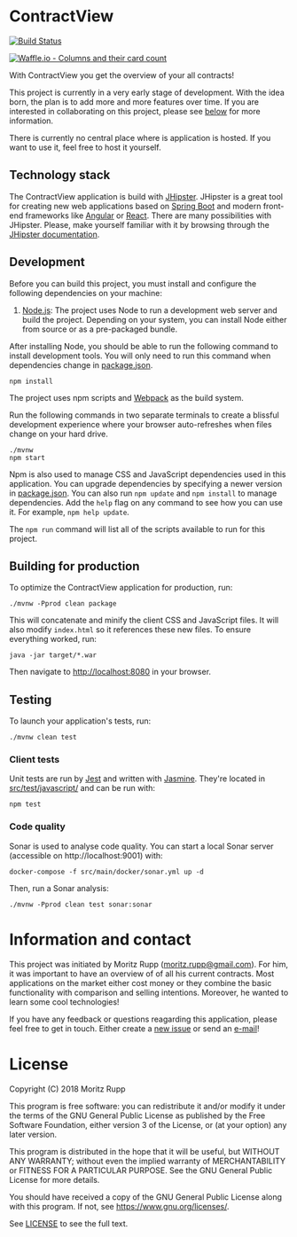 # ContractView

[![Build Status](https://dev.azure.com/moritzrupp/moritzrupp/_apis/build/status/moritzrupp.contractview)](https://dev.azure.com/moritzrupp/moritzrupp/_build/latest?definitionId=1)

[![Waffle.io - Columns and their card count](https://badge.waffle.io/moritzrupp/contractview.svg?columns=all)](https://waffle.io/moritzrupp/contractview) 

With ContractView you get the overview of your all contracts!

This project is currently in a very early stage of development. With the idea born, the plan is to add more and more features over time. If you are interested in collaborating 
on this project, please see [below](#information-and-contact) for more information.

There is currently no central place where is application is hosted. If you want to use it, feel free to host it yourself.

## Technology stack

The ContractView application is build with [JHipster]. JHipster is a great tool for creating new web applications based on [Spring Boot] and modern front-end frameworks like 
[Angular] or [React]. There are many possibilities with JHipster. Please, make yourself familiar with it by browsing through the [JHipster documentation].

## Development

Before you can build this project, you must install and configure the following dependencies on your machine:

1. [Node.js][]: The project uses Node to run a development web server and build the project.
   Depending on your system, you can install Node either from source or as a pre-packaged bundle.

After installing Node, you should be able to run the following command to install development tools.
You will only need to run this command when dependencies change in [package.json](package.json).

    npm install

The project uses npm scripts and [Webpack][] as the build system.

Run the following commands in two separate terminals to create a blissful development experience where your browser
auto-refreshes when files change on your hard drive.

    ./mvnw
    npm start

Npm is also used to manage CSS and JavaScript dependencies used in this application. You can upgrade dependencies by
specifying a newer version in [package.json](package.json). You can also run `npm update` and `npm install` to manage dependencies.
Add the `help` flag on any command to see how you can use it. For example, `npm help update`.

The `npm run` command will list all of the scripts available to run for this project.

## Building for production

To optimize the ContractView application for production, run:

    ./mvnw -Pprod clean package

This will concatenate and minify the client CSS and JavaScript files. It will also modify `index.html` so it references these new files.
To ensure everything worked, run:

    java -jar target/*.war

Then navigate to [http://localhost:8080](http://localhost:8080) in your browser.

## Testing

To launch your application's tests, run:

    ./mvnw clean test

### Client tests

Unit tests are run by [Jest][] and written with [Jasmine][]. They're located in [src/test/javascript/](src/test/javascript/) and can be run with:

    npm test


### Code quality

Sonar is used to analyse code quality. You can start a local Sonar server (accessible on http://localhost:9001) with:

```
docker-compose -f src/main/docker/sonar.yml up -d
```

Then, run a Sonar analysis:

```
./mvnw -Pprod clean test sonar:sonar
```

# Information and contact

This project was initiated by Moritz Rupp ([moritz.rupp@gmail.com](mailto:moritz.rupp@gmail.com)). For him, it was important to have an overview of of all his current contracts.
 Most applications on the market either cost money or they combine the basic functionality with comparison and selling intentions. Moreover, he wanted to learn some cool 
 technologies!
 
 If you have any feedback or questions reagarding this application, please feel free to get in touch. Either create a [new issue] or send an [e-mail](mailto:moritz.rupp@gmail.com)!

# License

Copyright (C) 2018 Moritz Rupp

This program is free software: you can redistribute it and/or modify
it under the terms of the GNU General Public License as published by
the Free Software Foundation, either version 3 of the License, or
(at your option) any later version.

This program is distributed in the hope that it will be useful,
but WITHOUT ANY WARRANTY; without even the implied warranty of
MERCHANTABILITY or FITNESS FOR A PARTICULAR PURPOSE.  See the
GNU General Public License for more details.

You should have received a copy of the GNU General Public License
along with this program.  If not, see <https://www.gnu.org/licenses/>.

See [LICENSE](LICENSE) to see the full text.

[JHipster]: https://www.jhipster.tech
[JHipster documentation]: https://www.jhipster.tech/documentation-archive/v5.5.0/
[Spring Boot]: https://spring.io/projects/spring-boot
[Angular]: https://angular.io/
[React]: https://reactjs.org/


[Node.js]: https://nodejs.org/
[Webpack]: https://webpack.github.io/
[Jest]: https://facebook.github.io/jest/
[Jasmine]: http://jasmine.github.io/2.0/introduction.html

[new issue]: https://github.com/moritzrupp/contractview/issues/new
